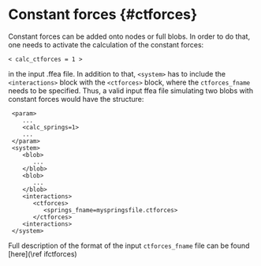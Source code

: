 
Constant forces {#ctforces}
===========================

Constant forces can be added onto nodes or full blobs. In order to do that,
 one needs to activate the calculation of the constant forces:

    < calc_ctforces = 1 >

in the input .ffea file. In addition to that, ` <system> ` has to include 
 the ` <interactions> ` block with the ` <ctforces> ` block, where the 
 ` ctforces_fname ` needs to be specified. Thus, a valid input ffea file 
 simulating two blobs with constant forces would have the structure:

     <param>
        ...
        <calc_springs=1>
        ...
     </param>
     <system>
        <blob>
           ...
        </blob>
        <blob>
           ...
        </blob>
        <interactions>
           <ctforces>
              <springs_fname=myspringsfile.ctforces>
           </ctforces>
        <interactions>
     </system>

Full description of the format of the input ` ctforces_fname ` file can be found 
 [here](\ref ifctforces)




